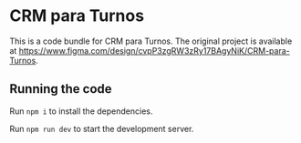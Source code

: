
  # CRM para Turnos

  This is a code bundle for CRM para Turnos. The original project is available at https://www.figma.com/design/cvpP3zgRW3zRy17BAgyNiK/CRM-para-Turnos.

  ## Running the code

  Run `npm i` to install the dependencies.

  Run `npm run dev` to start the development server.
  